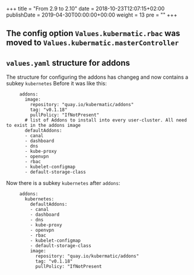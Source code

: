 +++
title = "From 2.9 to 2.10"
date = 2018-10-23T12:07:15+02:00
publishDate = 2019-04-30T00:00:00+00:00
weight = 13
pre = "<b></b>"
+++

##  The config option `Values.kubermatic.rbac` was moved to `Values.kubermatic.masterController`

## `values.yaml` structure for addons

The structure for configuring the addons has changeg and now contains a subkey `kubernetes`
Before it was like this:

```
     addons:
       image:
         repository: "quay.io/kubermatic/addons"
         tag: "v0.1.18"
         pullPolicy: "IfNotPresent"
       # list of Addons to install into every user-cluster. All need to exist in the addons image
       defaultAddons:
       - canal
       - dashboard
       - dns
       - kube-proxy
       - openvpn
       - rbac
       - kubelet-configmap
       - default-storage-class
```

Now there is a subkey `kubernetes` after `addons`:

```
     addons:
       kubernetes:
         defaultAddons:
         - canal
         - dashboard
         - dns
         - kube-proxy
         - openvpn
         - rbac
         - kubelet-configmap
         - default-storage-class
         image:
           repository: "quay.io/kubermatic/addons"
           tag: "v0.1.18"
           pullPolicy: "IfNotPresent
```

